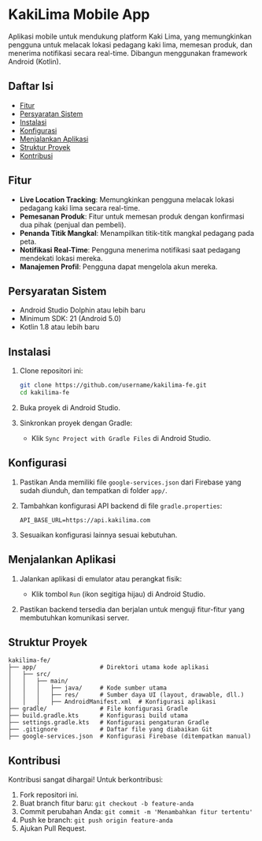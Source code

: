 # KakiLima Mobile App

Aplikasi mobile untuk mendukung platform Kaki Lima, yang memungkinkan pengguna untuk melacak lokasi pedagang kaki lima, memesan produk, dan menerima notifikasi secara real-time. Dibangun menggunakan framework Android (Kotlin).

## Daftar Isi

- [Fitur](#fitur)
- [Persyaratan Sistem](#persyaratan-sistem)
- [Instalasi](#instalasi)
- [Konfigurasi](#konfigurasi)
- [Menjalankan Aplikasi](#menjalankan-aplikasi)
- [Struktur Proyek](#struktur-proyek)
- [Kontribusi](#kontribusi)

## Fitur

- **Live Location Tracking**: Memungkinkan pengguna melacak lokasi pedagang kaki lima secara real-time.
- **Pemesanan Produk**: Fitur untuk memesan produk dengan konfirmasi dua pihak (penjual dan pembeli).
- **Penanda Titik Mangkal**: Menampilkan titik-titik mangkal pedagang pada peta.
- **Notifikasi Real-Time**: Pengguna menerima notifikasi saat pedagang mendekati lokasi mereka.
- **Manajemen Profil**: Pengguna dapat mengelola akun mereka.

## Persyaratan Sistem

- Android Studio Dolphin atau lebih baru
- Minimum SDK: 21 (Android 5.0)
- Kotlin 1.8 atau lebih baru

## Instalasi

1. Clone repositori ini:
   ```bash
   git clone https://github.com/username/kakilima-fe.git
   cd kakilima-fe
   ```

2. Buka proyek di Android Studio.

3. Sinkronkan proyek dengan Gradle:
   - Klik `Sync Project with Gradle Files` di Android Studio.

## Konfigurasi

1. Pastikan Anda memiliki file `google-services.json` dari Firebase yang sudah diunduh, dan tempatkan di folder `app/`.

2. Tambahkan konfigurasi API backend di file `gradle.properties`:
   ```properties
   API_BASE_URL=https://api.kakilima.com
   ```

3. Sesuaikan konfigurasi lainnya sesuai kebutuhan.

## Menjalankan Aplikasi

1. Jalankan aplikasi di emulator atau perangkat fisik:
   - Klik tombol `Run` (ikon segitiga hijau) di Android Studio.

2. Pastikan backend tersedia dan berjalan untuk menguji fitur-fitur yang membutuhkan komunikasi server.

## Struktur Proyek

```
kakilima-fe/
├── app/                  # Direktori utama kode aplikasi
│   ├── src/
│   │   ├── main/
│   │   │   ├── java/     # Kode sumber utama
│   │   │   ├── res/      # Sumber daya UI (layout, drawable, dll.)
│   │   │   ├── AndroidManifest.xml  # Konfigurasi aplikasi
├── gradle/               # File konfigurasi Gradle
├── build.gradle.kts      # Konfigurasi build utama
├── settings.gradle.kts   # Konfigurasi pengaturan Gradle
├── .gitignore            # Daftar file yang diabaikan Git
├── google-services.json  # Konfigurasi Firebase (ditempatkan manual)
```

## Kontribusi

Kontribusi sangat dihargai! Untuk berkontribusi:

1. Fork repositori ini.
2. Buat branch fitur baru: `git checkout -b feature-anda`
3. Commit perubahan Anda: `git commit -m 'Menambahkan fitur tertentu'`
4. Push ke branch: `git push origin feature-anda`
5. Ajukan Pull Request.
